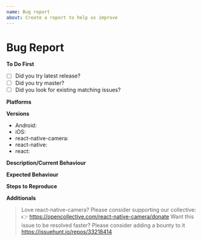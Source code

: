 ```yaml
---
name: Bug report
about: Create a report to help us improve
---
```


# Bug Report

**To Do First**

- [ ] Did you try latest release?
- [ ] Did you try master?
- [ ] Did you look for existing matching issues?

**Platforms**

<!--Comment in the related ones-->
<!--Android-->
<!--iOS-->

**Versions**

<!--Please add the used versions/branches or leave blank and comment in the optionals if used-->

- Android:
- iOS:
- react-native-camera:
- react-native:
- react:
  <!---react-navigation:-->

**Description/Current Behaviour**

<!--place your bug description below-->

**Expected Behaviour**

<!--place your expected behaviour below-->

**Steps to Reproduce**

<!--describe how to produce the error below-->

<!--**Does it work with Expo Camera?**-->
<!--Check usage with Expo and comment in this section- https://github.com/react-native-community/react-native-camera/blob/master/docs/Expo_Usage.md
You should open an issue there as well, so we can cooperate in a solution.-->

**Additionals**

<!--place screenshots/suggestions and other additional infos below-->

> Love react-native-camera? Please consider supporting our collective: 👉 https://opencollective.com/react-native-camera/donate
> Want this issue to be resolved faster? Please consider adding a bounty to it https://issuehunt.io/repos/33218414
